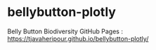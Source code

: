 # bellybutton-plotly

Belly Button Biodiversity GitHub Pages : https://tjavaheripour.github.io/bellybutton-plotly/
